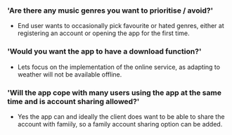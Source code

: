 ### 'Are there any music genres you want to prioritise / avoid?'
- End user wants to occasionally pick favourite or hated genres, either at registering an account or opening the app for the first time. <br>
### 'Would you want the app to have a download function?'
- Lets focus on the implementation of the online service, as adapting to weather will not be available offline. <br>

### 'Will the app cope with many users using the app at the same time and is account sharing allowed?'
- Yes the app can and ideally the client does want to be able to share the account with famiily, so a family account sharing option can be added.
